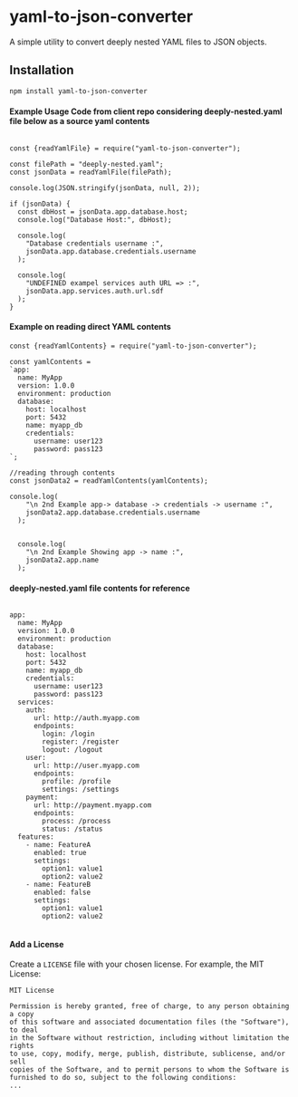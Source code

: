 # yaml-to-json-converter

A simple utility to convert deeply nested YAML files to JSON objects.

## Installation

```bash
npm install yaml-to-json-converter
```

#### Example Usage Code from client repo considering deeply-nested.yaml file below as a source yaml contents 

```plaintext
    
const {readYamlFile} = require("yaml-to-json-converter");

const filePath = "deeply-nested.yaml";
const jsonData = readYamlFile(filePath);

console.log(JSON.stringify(jsonData, null, 2));

if (jsonData) {
  const dbHost = jsonData.app.database.host;
  console.log("Database Host:", dbHost);

  console.log(
    "Database credentials username :",
    jsonData.app.database.credentials.username
  );

  console.log(
    "UNDEFINED exampel services auth URL => :",
    jsonData.app.services.auth.url.sdf
  );
}

```

#### Example on reading direct YAML contents 

```
const {readYamlContents} = require("yaml-to-json-converter");

const yamlContents = 
`app:
  name: MyApp
  version: 1.0.0
  environment: production
  database:
    host: localhost
    port: 5432
    name: myapp_db
    credentials:
      username: user123
      password: pass123
`;

//reading through contents 
const jsonData2 = readYamlContents(yamlContents);

console.log(
    "\n 2nd Example app-> database -> credentials -> username :",
    jsonData2.app.database.credentials.username
  );


  console.log(
    "\n 2nd Example Showing app -> name :",
    jsonData2.app.name
  );  
```

#### deeply-nested.yaml file contents for reference 

```plaintext

app:
  name: MyApp
  version: 1.0.0
  environment: production
  database:
    host: localhost
    port: 5432
    name: myapp_db
    credentials:
      username: user123
      password: pass123
  services:
    auth:
      url: http://auth.myapp.com
      endpoints:
        login: /login
        register: /register
        logout: /logout
    user:
      url: http://user.myapp.com
      endpoints:
        profile: /profile
        settings: /settings
    payment:
      url: http://payment.myapp.com
      endpoints:
        process: /process
        status: /status
  features:
    - name: FeatureA
      enabled: true
      settings:
        option1: value1
        option2: value2
    - name: FeatureB
      enabled: false
      settings:
        option1: value1
        option2: value2


```

#### Add a License

Create a `LICENSE` file with your chosen license. For example, the MIT License:

```plaintext
MIT License

Permission is hereby granted, free of charge, to any person obtaining a copy
of this software and associated documentation files (the "Software"), to deal
in the Software without restriction, including without limitation the rights
to use, copy, modify, merge, publish, distribute, sublicense, and/or sell
copies of the Software, and to permit persons to whom the Software is
furnished to do so, subject to the following conditions:
...